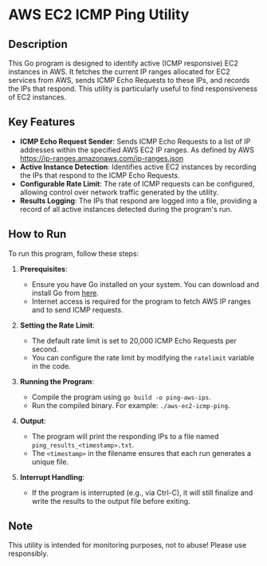 # AWS EC2 ICMP Ping Utility

## Description

This Go program is designed to identify active (ICMP responsive) EC2 instances in AWS. It fetches the current IP ranges allocated for EC2 services from AWS, sends ICMP Echo Requests to these IPs, and records the IPs that respond. This utility is particularly useful to find responsiveness of EC2 instances.

## Key Features

- **ICMP Echo Request Sender**: Sends ICMP Echo Requests to a list of IP addresses within the specified AWS EC2 IP ranges. As defined by AWS https://ip-ranges.amazonaws.com/ip-ranges.json
- **Active Instance Detection**: Identifies active EC2 instances by recording the IPs that respond to the ICMP Echo Requests.
- **Configurable Rate Limit**: The rate of ICMP requests can be configured, allowing control over network traffic generated by the utility.
- **Results Logging**: The IPs that respond are logged into a file, providing a record of all active instances detected during the program's run.

## How to Run

To run this program, follow these steps:

1. **Prerequisites**:
   - Ensure you have Go installed on your system. You can download and install Go from [here](https://golang.org/dl/).
   - Internet access is required for the program to fetch AWS IP ranges and to send ICMP requests.

2. **Setting the Rate Limit**:
   - The default rate limit is set to 20,000 ICMP Echo Requests per second.
   - You can configure the rate limit by modifying the `ratelimit` variable in the code.

3. **Running the Program**:
   - Compile the program using `go build -o ping-aws-ips`.
   - Run the compiled binary. For example: `./aws-ec2-icmp-ping`.

4. **Output**:
   - The program will print the responding IPs to a file named `ping_results_<timestamp>.txt`.
   - The `<timestamp>` in the filename ensures that each run generates a unique file.

5. **Interrupt Handling**:
   - If the program is interrupted (e.g., via Ctrl-C), it will still finalize and write the results to the output file before exiting.

## Note

This utility is intended for monitoring purposes, not to abuse! Please use responsibly.

